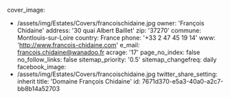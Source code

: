 cover_image:
  - /assets/img/Estates/Covers/francoischidaine.jpg
owner: 'François Chidaine'
address: '30 quai Albert Baillet'
zip: '37270'
commune: Montlouis-sur-Loire
country: France
phone: '+33 2 47 45 19 14'
www: 'http://www.francois-chidaine.com'
e_mail: francois.chidaine@wanadoo.fr
acrage: '17'
page_no_index: false
no_follow_links: false
sitemap_priority: '0.5'
sitemap_changefreq: daily
facebook_image:
  - /assets/img/Estates/Covers/francoischidaine.jpg
twitter_share_setting: inherit
title: 'Domaine François Chidaine'
id: 7671d370-e5a3-40a0-a2c7-bb8b14a52703
